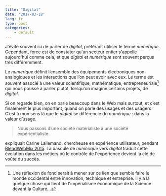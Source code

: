 ```yaml
---
title: "Digital"
date: '2017-03-18'
lang: fr
type: post
categories:
    - default
---
```


J'évite souvent ici de parler de <i>digital</i>, préférant utiliser le terme <i>numérique</i>. Cependant, force est de constater qu'un secteur entier s'appelle aujourd'hui comme cela, et que <i>digital</i> et <i>numérique</i> sont souvent perçus très différemment.

Le <i>numérique</i> définit l’ensemble des équipements électroniques non-analogiques et les interactions que l’on peut avoir avec eux. Le terme est souvent associé à une valeur scientifique, mathématique, entrepreneuriale[^1] qui nous pousse à parler plutôt, lorsqu'on imagine certains projets, de <i>digital</i>.

[^1]: Une réflexion de fond serait à mener sur ce lien que semble faire le monde occidental entre innovation, technique et entreprise. Il y a là quelque chose qui tient de l'impérialisme économique de la Science devant la Culture…

Si on regarde bien, on en parle beaucoup dans le Web mais surtout, et c’est finalement le plus important, quand on parle des usages et des usagers. C’est à mon sens là que le <i>digital</i> se différencie du <i>numérique</i> : dans la valeur d’usage.

> Nous passons d’une société matérialiste à une société expérientialiste.

expliquait Carine Lallemand, chercheuse en expérience utilisateur, pendant [BlendWebMix 2015](https://fr.slideshare.net/Carine_Lallemand/blendwebmix-2015-ux-design-et-si-la-cl-du-succs-se-trouvait-dans-les-thories-sur-lux). La bascule de <i>numérique</i> vers <i>digital</i> traduit cette évolution dans les métiers où le contrôle de l'expérience devient la clé de voûte du succès.
